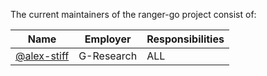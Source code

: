The current maintainers of the ranger-go project consist of:

| Name | Employer | Responsibilities |
| ---- | -------- | ---------------- |
| [@alex-stiff](https://github.com/alex-stiff) | G-Research | ALL | 
